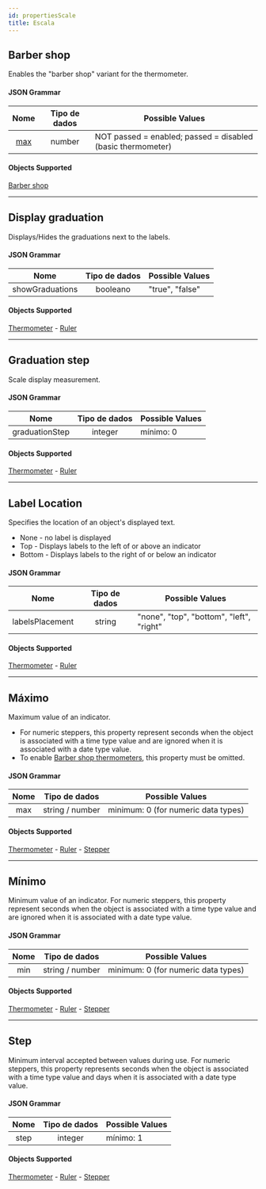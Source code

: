 ```yaml
---
id: propertiesScale
title: Escala
---
```


## Barber shop

Enables the "barber shop" variant for the thermometer.

#### JSON Grammar

|      Nome       | Tipo de dados | Possible Values                                             |
|:---------------:|:-------------:| ----------------------------------------------------------- |
| [max](#maximum) |    number     | NOT passed = enabled; passed = disabled (basic thermometer) |

#### Objects Supported

[Barber shop](progressIndicator.md#barber-shop)

---

## Display graduation

Displays/Hides the graduations next to the labels.

#### JSON Grammar

|      Nome       | Tipo de dados | Possible Values |
|:---------------:|:-------------:| --------------- |
| showGraduations |   booleano    | "true", "false" |

#### Objects Supported

[Thermometer](progressIndicator.md#thermometer) - [Ruler](ruler.md#ruler)

---

## Graduation step

Scale display measurement.

#### JSON Grammar

|      Nome      | Tipo de dados | Possible Values |
|:--------------:|:-------------:| --------------- |
| graduationStep |    integer    | mínimo: 0       |

#### Objects Supported

[Thermometer](progressIndicator.md#thermometer) - [Ruler](ruler.md#ruler)

---

## Label Location

Specifies the location of an object's displayed text.

* None - no label is displayed
* Top - Displays labels to the left of or above an indicator
* Bottom - Displays labels to the right of or below an indicator

#### JSON Grammar

|      Nome       | Tipo de dados | Possible Values                          |
|:---------------:|:-------------:| ---------------------------------------- |
| labelsPlacement |    string     | "none", "top", "bottom", "left", "right" |

#### Objects Supported

[Thermometer](progressIndicator.md#thermometer) - [Ruler](ruler.md#ruler)

---

## Máximo

Maximum value of an indicator.

* For numeric steppers, this property represent seconds when the object is associated with a time type value and are ignored when it is associated with a date type value.
* To enable [Barber shop thermometers](progressIndicator.md#barber-shop), this property must be omitted.

#### JSON Grammar

| Nome |  Tipo de dados  | Possible Values                     |
|:----:|:---------------:| ----------------------------------- |
| max  | string / number | minimum: 0 (for numeric data types) |

#### Objects Supported

[Thermometer](progressIndicator.md#thermometer) - [Ruler](ruler.md#ruler) - [Stepper](stepper.md#stepper)

---

## Mínimo

Minimum value of an indicator. For numeric steppers, this property represent seconds when the object is associated with a time type value and are ignored when it is associated with a date type value.

#### JSON Grammar

| Nome |  Tipo de dados  | Possible Values                     |
|:----:|:---------------:| ----------------------------------- |
| min  | string / number | minimum: 0 (for numeric data types) |

#### Objects Supported

[Thermometer](progressIndicator.md#thermometer) - [Ruler](ruler.md#ruler) - [Stepper](stepper.md#stepper)

---

## Step

Minimum interval accepted between values during use. For numeric steppers, this property represents seconds when the object is associated with a time type value and days when it is associated with a date type value.

#### JSON Grammar

| Nome | Tipo de dados | Possible Values |
|:----:|:-------------:| --------------- |
| step |    integer    | mínimo: 1       |

#### Objects Supported

[Thermometer](progressIndicator.md#thermometer) - [Ruler](ruler.md#ruler) - [Stepper](stepper.md#stepper)
